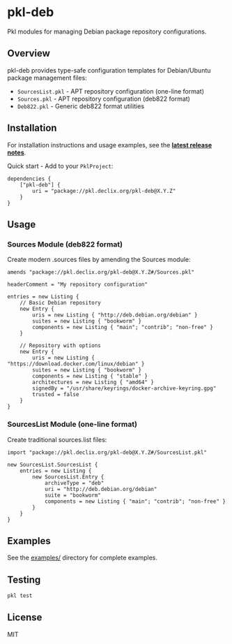 # pkl-deb

Pkl modules for managing Debian package repository configurations.

## Overview

pkl-deb provides type-safe configuration templates for Debian/Ubuntu package management files:
- `SourcesList.pkl` - APT repository configuration (one-line format)
- `Sources.pkl` - APT repository configuration (deb822 format)
- `Deb822.pkl` - Generic deb822 format utilities

## Installation

For installation instructions and usage examples, see the **[latest release notes](https://github.com/declix/pkl-deb/releases/latest)**.

Quick start - Add to your `PklProject`:

```pkl
dependencies {
    ["pkl-deb"] {
        uri = "package://pkl.declix.org/pkl-deb@X.Y.Z"
    }
}
```

## Usage

### Sources Module (deb822 format)

Create modern .sources files by amending the Sources module:

```pkl
amends "package://pkl.declix.org/pkl-deb@X.Y.Z#/Sources.pkl"

headerComment = "My repository configuration"

entries = new Listing {
    // Basic Debian repository
    new Entry {
        uris = new Listing { "http://deb.debian.org/debian" }
        suites = new Listing { "bookworm" }
        components = new Listing { "main"; "contrib"; "non-free" }
    }
    
    // Repository with options
    new Entry {
        uris = new Listing { "https://download.docker.com/linux/debian" }
        suites = new Listing { "bookworm" }
        components = new Listing { "stable" }
        architectures = new Listing { "amd64" }
        signedBy = "/usr/share/keyrings/docker-archive-keyring.gpg"
        trusted = false
    }
}
```

### SourcesList Module (one-line format)

Create traditional sources.list files:

```pkl
import "package://pkl.declix.org/pkl-deb@X.Y.Z#/SourcesList.pkl"

new SourcesList.SourcesList {
    entries = new Listing {
        new SourcesList.Entry {
            archiveType = "deb"
            uri = "http://deb.debian.org/debian"
            suite = "bookworm"
            components = new Listing { "main"; "contrib"; "non-free" }
        }
    }
}
```

## Examples

See the [examples/](examples/) directory for complete examples.

## Testing

```bash
pkl test
```

## License

MIT